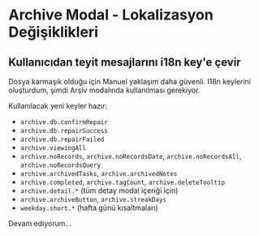 # Archive Modal - Lokalizasyon Değişiklikleri

## Kullanıcıdan teyit mesajlarını i18n key'e çevir

Dosya karmaşık olduğu için Manuel yaklaşım daha güvenli. I18n keylerini oluşturdum, şimdi Arşiv modalında kullanılması gerekiyor.

Kullanılacak yeni keyler hazır:
- `archive.db.confirmRepair`
- `archive.db.repairSuccess` 
- `archive.db.repairFailed`
- `archive.viewingAll`
- `archive.noRecords`, `archive.noRecordsDate`, `archive.noRecordsAll`, `archive.noRecordsQuery`
- `archive.archivedTasks`, `archive.archivedNotes`
- `archive.completed`, `archive.tagCount`, `archive.deleteTooltip`
- `archive.detail.*` (tüm detay modal içeriği için)
- `archive.archiveButton`, `archive.streakDays`
- `weekday.short.*` (hafta günü kısaltmaları)

Devam ediyorum...
